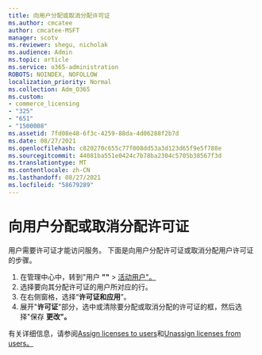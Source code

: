 ```yaml
---
title: 向用户分配或取消分配许可证
ms.author: cmcatee
author: cmcatee-MSFT
manager: scotv
ms.reviewer: shegu, nicholak
ms.audience: Admin
ms.topic: article
ms.service: o365-administration
ROBOTS: NOINDEX, NOFOLLOW
localization_priority: Normal
ms.collection: Adm_O365
ms.custom:
- commerce_licensing
- "325"
- "651"
- "1500008"
ms.assetid: 7fd08e48-6f3c-4259-88da-4d06288f2b7d
ms.date: 08/27/2021
ms.openlocfilehash: c820270c655c77f008dd53a3d123d65f9e5f788e
ms.sourcegitcommit: 44081ba551e0424c7b78ba2304c5705b38567f3d
ms.translationtype: MT
ms.contentlocale: zh-CN
ms.lasthandoff: 08/27/2021
ms.locfileid: "58679289"
---
```

# <a name="assign-or-unassign-licenses-to-users"></a>向用户分配或取消分配许可证

用户需要许可证才能访问服务。 下面是向用户分配许可证或取消分配用户许可证的步骤。
  
1. 在管理中心中，转到"用户 **""** \> [活动用户"。](https://go.microsoft.com/fwlink/p/?linkid=834822)
2. 选择要向其分配许可证的用户所对应的行。
3. 在右侧窗格，选择“**许可证和应用**”。
4. 展开"**许可证**"部分，选中或清除要分配或取消分配的许可证的框，然后选择"保存 **更改"。**

有关详细信息，请参阅[Assign licenses to users](https://docs.microsoft.com/microsoft-365/admin/manage/assign-licenses-to-users)和[Unassign licenses from users。](https://docs.microsoft.com/microsoft-365/admin/manage/remove-licenses-from-users)
